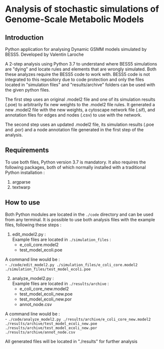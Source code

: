 # Analysis of stochastic simulations of Genome-Scale Metabolic Models 

## Introduction

Python application for analysing Dynamic GSMM models simulated by BESS5.
Developed by Valentin Laroche

A 2-step analysis using Python 3.7 to understand where BESS5 simulations are "dying" and locate rules and elements that are wrongly simulated. Both these analyzes require the BESS5 code to work with. BESS5 code is not integrated to this repository due to code protection and only the files located in "simulation files" and "results/archive" folders can be used with the given python files.

The first step uses an original .model2 file and one of its simulation results (.poe) to arbitrarily fix new weights to the .model2 file rules.
It generated a new .model2 file with the new weights, a cytoscape network file (.sif), and annotation files for edges and nodes (.csv) to use with the network.

The second step uses an updated .model2 file, its simulation results (.poe and .por) and a node annotation file generated in the first step of the analysis.

## Requirements

To use both files, Python version 3.7 is mandatory.
It also requires the following packages, both of which normally installed with a traditional Python installation :
1. argparse
2. textwarp

## How to use

Both Python modules are located in the ```./code``` directory and can be used from any terminal.
It is possible to use both analysis files with the example files, following these steps :
    
1. edit_model2.py : <br/>
Example files are located in ```./simulation_files``` :
    - e_coli_core.model2
    - test_model_ecoli.poe

A command line would be : <br/>
    - ```./code/edit_model2.py ./simulation_files/e_coli_core.model2 ./simulation_files/test_model_ecoli.poe```

2. analyze_model2.py :<br/>
Example files are located in ```./results/archive``` :
    - e_coli_core_new.model2
    - test_model_ecoli_new.poe
    - test_model_ecoli_new.por
    - annot_node.csv

A command line would be : <br/>
    - ```./code/analyze_model2.py ./results/archive/e_coli_core_new.model2 ./results/archive/test_model_ecoli_new.poe ./results/archive/test_model_ecoli_new.por ./results/archive/annot_node.csv```

All generated files will be located in "./results" for further analysis